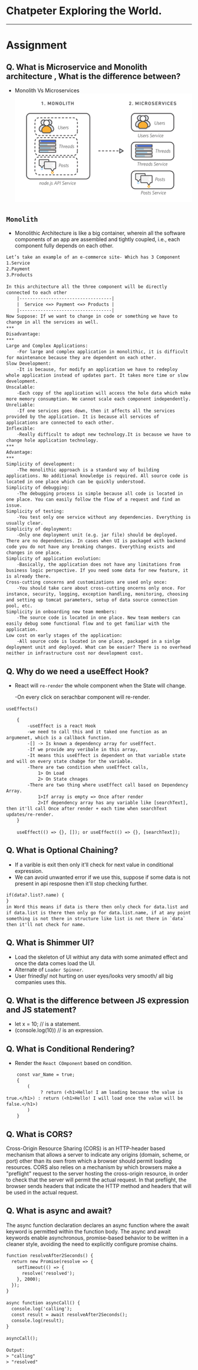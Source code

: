 # Chatpeter Exploring the World.

---

# Assignment

## Q. What is Microservice and Monolith architecture , What is the difference between?

-   Monolith Vs Microservices
    ![Alt Text](./monolith-microservices.png)

## `Monolith`

-   Monolithic Architecture is like a big container, wherein all the software components of an app are assembled and tightly coupled, i.e., each component fully depends on each other.

```Example:
Let’s take an example of an e-commerce site- Which has 3 Component
1.Service
2.Payment
3.Products

In this architecture all the three component will be directly connected to each other
    |-----------------------------------|
    |  Service <=> Payment <=> Products |
    |-----------------------------------|
Now Suppose: If we want to change in code or something we have to change in all the services as well.
***
Disadvantage:
***
Large and Complex Applications:
    -For large and complex application in monolithic, it is difficult for maintenance because they are dependent on each other.
Slow Development:
    -It is because, for modify an application we have to redeploy whole application instead of updates part. It takes more time or slow development.
Unscalable:
    -Each copy of the application will access the hole data which make more memory consumption. We cannot scale each component independently.
Unreliable:
    -If one services goes down, then it affects all the services provided by the application. It is because all services of applications are connected to each other.
Inflexible:
    -Really difficult to adopt new technology.It is because we have to change hole application technology.
***
Advantage:
***
Simplicity of development:
    -The monolithic approach is a standard way of building applications. No additional knowledge is required. All source code is located in one place which can be quickly understood.
Simplicity of debugging:
    -The debugging process is simple because all code is located in one place. You can easily follow the flow of a request and find an issue.
Simplicity of testing:
    -You test only one service without any dependencies. Everything is usually clear.
Simplicity of deployment:
    -Only one deployment unit (e.g. jar file) should be deployed. There are no dependencies. In cases when UI is packaged with backend code you do not have any breaking changes. Everything exists and changes in one place.
Simplicity of application evolution:
    -Basically, the application does not have any limitations from business logic perspective. If you need some data for new feature, it is already there.
Cross-cutting concerns and customizations are used only once:
    -You should take care about cross-cutting oncerns only once. For instance, security, logging, exception handling, monitoring, choosing and setting up tomcat parameters, setup of data source connection pool, etc.
Simplicity in onboarding new team members:
    -The source code is located in one place. New team members can easily debug some functional flow and to get familiar with the application.
Low cost on early stages of the application:
    -All source code is located in one place, packaged in a sinlge deployment unit and deployed. What can be easier? There is no overhead neither in infrastructure cost nor development cost.
```

## Q. Why do we need a useEffect Hook?

-   React will `re-render` the whole component when the State will change.

    -On every click on serachbar component will re-render.

`useEffects()`

```Use Effect
    {
        -useEffect is a react Hook
        -we need to call this and it taked one function as an argumenet, which is a callback function.
        -[] -> Is known a dependency array for useEffect.
        -If we provide any veribale in this array,
        -It means this useEffect is dependent on that variable state and will on every state chabge for the variable.
        -There are two condition when useEffect calls,
            1> On Load
            2> On State chnages
        -There are two thing where useEffect call based on Dependency Array.
            1>If array is empty => Once after render
            2>If dependency array has any variable like [searchText], then it'll call Once after render + each time when searchText updates/re-render.
    }

    useEffect(() => {}, []); or useEffect(() => {}, [searchText]);

```

## Q. What is Optional Chaining?

-   If a varible is exit then only it'll check for next value in conditional expression.
-   We can avoid unwanted error if we use this, suppose if some data is not present in api resposne then it'll stop checking further.

```Syntax
if(data?.list?.name) {
}
in Word this means if data is there then only check for data.list and if data.list is there then only go for data.list.name, if at any point something is not there in structure like list is not there in `data` then it'll not check for name.
```

## Q. What is Shimmer UI?

-   Load the skeleton of UI withiut any data with some animated effect and once the data comes load the UI.
-   Alternate of `Loader Spinner`.
-   User frinedly/ not hurting on user eyes/looks very smooth/ all big companies uses this.

## Q. What is the difference between JS expression and JS statement?

-   let x = 10; // is a statement.
-   (console.log(10)) // is an expression.

## Q. What is Conditional Rendering?

-   Render the `React COmponent` based on condition.

```Syntax of Conditional Rendering
    const var_Name = true;
    {
        (
             ? return (<h1>Hello! I am loading becuase the value is true.</h1>) : return (<h1>Hello! I will load once the value will be false.</h1>)
        )
    }
```

## Q. What is CORS?

Cross-Origin Resource Sharing (CORS) is an HTTP-header based mechanism that allows a server to indicate any origins (domain, scheme, or port) other than its own from which a browser should permit loading resources. CORS also relies on a mechanism by which browsers make a "preflight" request to the server hosting the cross-origin resource, in order to check that the server will permit the actual request. In that preflight, the browser sends headers that indicate the HTTP method and headers that will be used in the actual request.

## Q. What is async and await?

The async function declaration declares an async function where the await keyword is permitted within the function body. The async and await keywords enable asynchronous, promise-based behavior to be written in a cleaner style, avoiding the need to explicitly configure promise chains.

```
function resolveAfter2Seconds() {
  return new Promise(resolve => {
    setTimeout(() => {
      resolve('resolved');
    }, 2000);
  });
}

async function asyncCall() {
  console.log('calling');
  const result = await resolveAfter2Seconds();
  console.log(result);
}

asyncCall();

Output:
> "calling"
> "resolved"
```

